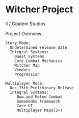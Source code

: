 # Witcher Project

II / Goatem Studios

Project Overview:

    Story Mode:
      Undetermined release date.
      Integral Systems:
        Quest Systems
        Core Combat Mechanics
        Witcher Map
        Vendors
        Progression
        
    Multiplayer Mode:
      Dec 15th Preliminary Release
      Integral Systems:
         Bow and Melee Combat
         Gamemodes Framework
         Core UI
         Multiplayer Maps(3+)
